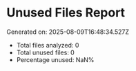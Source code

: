 # Unused Files Report

Generated on: 2025-08-09T16:48:34.527Z

- Total files analyzed: 0
- Total unused files: 0
- Percentage unused: NaN%
